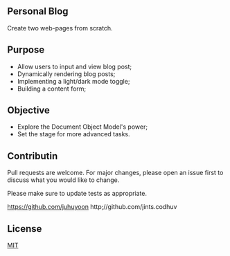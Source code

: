 ## Personal Blog

Create two web-pages from scratch.  

## Purpose

- Allow users to input and view blog post;
- Dynamically rendering blog posts;
- Implementing a light/dark mode toggle;
- Building a content form;


## Objective

- Explore the Document Object Model's power;
- Set the stage for more advanced tasks.


## Contributin

Pull requests are welcome. For major changes, please open an issue first
to discuss what you would like to change.

Please make sure to update tests as appropriate.

https://github.com/juhuyoon
http;//github.com/jints.codhuv



## License

[MIT](https://choosealicense.com/licenses/mit/)

